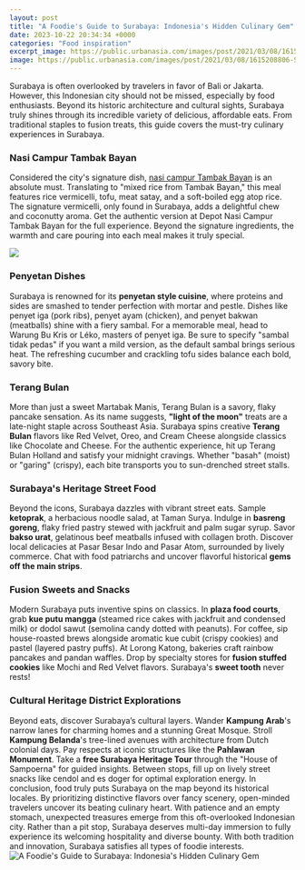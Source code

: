 ```yaml
---
layout: post
title: "A Foodie's Guide to Surabaya: Indonesia's Hidden Culinary Gem"
date: 2023-10-22 20:34:34 +0000
categories: "Food inspiration"
excerpt_image: https://public.urbanasia.com/images/post/2021/03/08/1615208806-Sambal-Tongkol-Mbak-Ju-Wonokromo-Twitter-Briand.jpg
image: https://public.urbanasia.com/images/post/2021/03/08/1615208806-Sambal-Tongkol-Mbak-Ju-Wonokromo-Twitter-Briand.jpg
---
```


Surabaya is often overlooked by travelers in favor of Bali or Jakarta. However, this Indonesian city should not be missed, especially by food enthusiasts. Beyond its historic architecture and cultural sights, Surabaya truly shines through its incredible variety of delicious, affordable eats. From traditional staples to fusion treats, this guide covers the must-try culinary experiences in Surabaya.
### Nasi Campur Tambak Bayan
Considered the city's signature dish, [nasi campur Tambak Bayan](https://elviaje.github.io/2024-01-09-una-experiencia-de-viaje-inolvidable-a-croacia/) is an absolute must. Translating to "mixed rice from Tambak Bayan," this meal features rice vermicelli, tofu, meat satay, and a soft-boiled egg atop rice. The signature vermicelli, only found in Surabaya, adds a delightful chew and coconutty aroma. Get the authentic version at Depot Nasi Campur Tambak Bayan for the full experience. Beyond the signature ingredients, the warmth and care pouring into each meal makes it truly special. 

![](https://thumb.tvonenews.com/thumbnail/2022/05/18/6284aa817bb9e-kare-kambing-cak-dasim-sebagai-salah-satu-hidden-gems-kuliner-surabaya_1265_711.jpg)
### Penyetan Dishes
Surabaya is renowned for its **penyetan style cuisine**, where proteins and sides are smashed to tender perfection with mortar and pestle. Dishes like penyet iga (pork ribs), penyet ayam (chicken), and penyet bakwan (meatballs) shine with a fiery sambal. For a memorable meal, head to Warung Bu Kris or Léko, masters of penyet iga. Be sure to specify "sambal tidak pedas" if you want a mild version, as the default sambal brings serious heat. The refreshing cucumber and crackling tofu sides balance each bold, savory bite.
### Terang Bulan
More than just a sweet Martabak Manis, Terang Bulan is a savory, flaky pancake sensation. As its name suggests, **"light of the moon"** treats are a late-night staple across Southeast Asia. Surabaya spins creative **Terang Bulan** flavors like Red Velvet, Oreo, and Cream Cheese alongside classics like Chocolate and Cheese. For the authentic experience, hit up Terang Bulan Holland and satisfy your midnight cravings. Whether "basah" (moist) or "garing" (crispy), each bite transports you to sun-drenched street stalls. 
### Surabaya's Heritage Street Food
Beyond the icons, Surabaya dazzles with vibrant street eats. Sample **ketoprak**, a herbacious noodle salad, at Taman Surya. Indulge in **basreng goreng**, flaky fried pastry stewed with jackfruit and palm sugar syrup. Savor **bakso urat**, gelatinous beef meatballs infused with collagen broth. Discover local delicacies at Pasar Besar Indo and Pasar Atom, surrounded by lively commerce. Chat with food patriarchs and uncover flavorful historical **gems off the main strips**.
### Fusion Sweets and Snacks
Modern Surabaya puts inventive spins on classics. In **plaza food courts**, grab **kue putu mangga** (steamed rice cakes with jackfruit and condensed milk) or dodol sawut (semolina candy dotted with peanuts). For coffee, sip house-roasted brews alongside aromatic kue cubit (crispy cookies) and pastel (layered pastry puffs). At Lorong Katong, bakeries craft rainbow pancakes and pandan waffles. Drop by specialty stores for **fusion stuffed cookies** like Mochi and Red Velvet flavors. Surabaya's **sweet tooth** never rests!
### Cultural Heritage District Explorations
Beyond eats, discover Surabaya’s cultural layers. Wander **Kampung Arab**'s narrow lanes for charming homes and a stunning Great Mosque. Stroll **Kampung Belanda**'s tree-lined avenues with architecture from Dutch colonial days. Pay respects at iconic structures like the **Pahlawan Monument**. Take a **free Surabaya Heritage Tour** through the "House of Sampoerna" for guided insights. Between stops, fill up on lively street snacks like cendol and es doger for optimal exploration energy.
In conclusion, food truly puts Surabaya on the map beyond its historical locales. By prioritizing distinctive flavors over fancy scenery, open-minded travelers uncover its beating culinary heart. With patience and an empty stomach, unexpected treasures emerge from this oft-overlooked Indonesian city. Rather than a pit stop, Surabaya deserves multi-day immersion to fully experience its welcoming hospitality and diverse bounty. With both tradition and innovation, Surabaya satisfies all types of foodie interests.
![A Foodie's Guide to Surabaya: Indonesia's Hidden Culinary Gem](https://public.urbanasia.com/images/post/2021/03/08/1615208806-Sambal-Tongkol-Mbak-Ju-Wonokromo-Twitter-Briand.jpg)